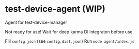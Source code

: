 test-device-agent (WIP)
=================

Agent for test-device-manager

Not ready for use! Wait for deep karma DI integraton before use.

Fill `config.json` (see `config.dist.json`)
Run `node agent/index.js`
